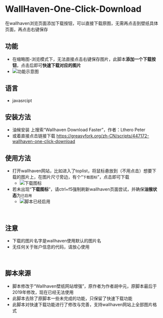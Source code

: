 # WallHaven-One-Click-Download
在wallhaven浏览页面添加下载按钮，可以直接下载原图，无需再点击到壁纸具体页面，再点击右键保存




## 功能

* 在缩略图-浏览模式下，无法直接点击右键保存图片，此脚本**添加一个下载按钮**，点击后即可**快速下载对应的图片**
* ![功能示意图](https://cdn.lthero.cn/post_images/course/Cryptography/image-20220628212808314.png)

## 语言

* javasrcipt

  

## 安装方法

* 油候安装 上搜索“Wallhaven Download Faster”，作者：Lthero Peter
* 或着直接点击链接下载 https://greasyfork.org/zh-CN/scripts/447172-wallhaven-one-click-download  





## 使用方法

* 打开wallhaven网站，比如进入了toplist，将鼠标悬放到（不用点击）想要下载的图片上，在图片尺寸旁边，有个“`下载图标`”，点击即可下载
  * ![下载图标](https://cdn.lthero.cn/post_images/course/Cryptography/Snipaste_2022-06-28_19-45-40.png)
* 若未出现“**下载图标**”，请ctrl+f5强制刷新wallhaven页面尝试，并确保**油猴状态**为`已启用`
  * ![脚本已经启用](https://cdn.lthero.cn/post_images/course/Cryptography/Snipaste_2022-06-28_20-52-59.png)

​     



## 注意

* 下载的图片名字是wallhaven使用默认的图片名
* 无任何关于账户信息的代码，请放心使用

​      



## 脚本来源

* 脚本修改于“Wallhaven壁纸网站增强”，原作者为作者胡中元，原脚本最后于2019年修改，现在已经无法使用
* 此脚本去除了原脚本一些未完成的功能，只保留了快速下载功能
* 此脚本对快速下载功能进行了修改与完善，支持wallhaven网站上全部图片格式
